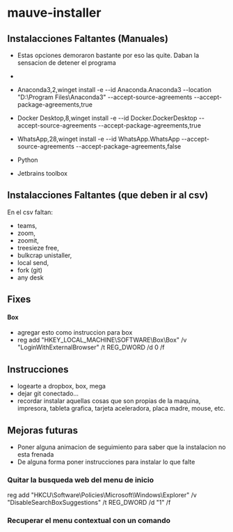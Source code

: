 # mauve-installer


## Instalacciones Faltantes (Manuales)
- Estas opciones demoraron bastante por eso las quite. Daban la sensacion de detener el programa
- 
- Anaconda3,2,winget install -e --id Anaconda.Anaconda3 --location "D:\Program Files\Anaconda3" --accept-source-agreements --accept-package-agreements,true
- Docker Desktop,8,winget install -e --id Docker.DockerDesktop --accept-source-agreements --accept-package-agreements,true
- WhatsApp,28,winget install -e --id WhatsApp.WhatsApp --accept-source-agreements --accept-package-agreements,false

- Python 
- Jetbrains toolbox
## Instalacciones Faltantes (que deben ir al csv)
En el csv faltan:
- teams,
- zoom,
- zoomit,
- treesieze free,
- bulkcrap unistaller,
- local send,
- fork (git)
- any desk


## Fixes
#### Box
- agregar esto como instruccion para box
- reg add "HKEY_LOCAL_MACHINE\SOFTWARE\Box\Box" /v "LoginWithExternalBrowser" /t REG_DWORD /d 0 /f

## Instrucciones
- logearte a dropbox, box, mega
- dejar git conectado...
- recordar instalar aquellas cosas que son propias de la maquina, impresora, tableta grafica, 
tarjeta aceleradora, placa madre, mouse,  etc.


## Mejoras futuras
- Poner alguna animacion de seguimiento para saber que la instalacion no esta frenada
- De alguna forma poner instrucciones para instalar lo que falte


### Quitar la busqueda web del menu de inicio
reg add "HKCU\Software\Policies\Microsoft\Windows\Explorer" /v "DisableSearchBoxSuggestions" /t REG_DWORD /d "1" /f

### Recuperar el menu contextual con un comando

